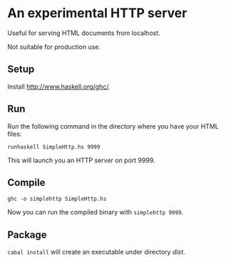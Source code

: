 # An experimental HTTP server

Useful for serving HTML documents from localhost.

Not suitable for production use.

## Setup

Install <http://www.haskell.org/ghc/>.

## Run

Run the following command in the directory where you have your HTML files:

`runhaskell SimpleHttp.hs 9999`

This will launch you an HTTP server on port 9999.

## Compile

`ghc -o simplehttp SimpleHttp.hs`

Now you can run the compiled binary with `simplehttp 9999`.

## Package

`cabal install` will create an executable under directory *dist*.
